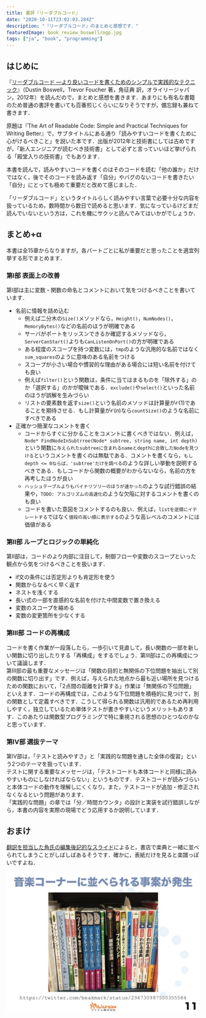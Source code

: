 ```yaml
---
title: 書評『リーダブルコード』
date: "2020-10-11T23:02:03.284Z"
description: "『リーダブルコード』のまとめと感想です．"
featuredImage: book_review_boswell/ogp.jpg
tags: ["ja", "book", "programming"]
---
```

## はじめに
『[リーダブルコード ―より良いコードを書くためのシンプルで実践的なテクニック](https://amzn.to/42U66ad)』（Dustin Boswell，Trevor Foucher 著，角征典 訳，オライリージャパン，2012年）を読んだので，まとめと感想を書きます．あまりにも有名な書籍のため普通の書評を書いても百番煎じくらいになりそうですが，備忘録も兼ねて書きます．

原題は『The Art of Readable Code: Simple and Practical Techniques for Writing Better』で，サブタイトルにある通り「読みやすいコードを書くために心がけるべきこと」を説いた本です．出版が2012年と技術書にしては古めですが，「新人エンジニアが読むべき技術書」として必ずと言っていいほど挙げられる「殿堂入りの技術書」でもあります．

本書を読んで，読みやすいコードを書くのはそのコードを読む「他の誰か」だけではなく，後でそのコードを読み返す「自分」やバグのないコードを書きたい「自分」にとっても極めて重要だと改めて感じました．

「リーダブルコード」というタイトルらしく読みやすい言葉で必要十分な内容を扱っているため，数時間から数日で読めると思います．気になっているけどまだ読んでいないという方は，これを機にサクッと読んでみてはいかがでしょうか．

## まとめ+α
本書は全15章からなりますが，各パートごとに私が重要だと思ったことを適宜列挙する形でまとめます．

### 第I部 表面上の改善
第I部は主に変数・関数の命名とコメントにおいて気をつけるべきことを書いています．
- 名前に情報を詰め込む
  - 例えば二分木の`Size()`メソッドなら，`Height()`，`NumNodes()`，`MemoryBytes()`などの名前のほうが明確である
  - サーバがポートをリッスンできるか確認するメソッドなら，`ServerCanStart()`よりも`CanListenOnPort()`の方が明確である
  - ある程度のスコープを持つ変数には，`tmp`のような汎用的な名前ではなく`sum_squares`のように意味のある名前をつける
  - スコープが小さい場合や慣習的な理由がある場合には短い名前を付けても良い
  - 例えば`filter()`という関数は，条件に当てはまるものを「除外する」のか「選択する」のかが曖昧である．`exclude()`や`select()`といった名前のほうが誤解を生みづらい
  - リストの要素数を返す`size()`という名前のメソッドは計算量が$\mathcal{O}(1)$であることを期待させる．もし計算量が$\mathcal{O}(n)$なら`countSize()`のような名前にすべきである
- 正確かつ簡潔なコメントを書く
  - コードからすぐに分かることをコメントに書くべきではない．例えば，`Node* FindNodeInSubtrree(Node* subtree, string name, int depth)`という関数に`与えられたsubtreeに含まれるnameとdepthに合致したNodeを見つける`というコメントを書くのは無駄である．コメントを書くなら，`もしdepth <= 0ならば，'subtree'だけを調べる`のような詳しい挙動を説明するべきである．もしコードから関数の概要がわからないなら，名前の方を再考したほうが良い
  - `ハッシュテーブルよりもバイナリツリーのほうが速かった`のような試行錯誤の結果や，`TODO: アルゴリズムの高速化`のような欠陥に対するコメントを書くのも良い
  - コードを書いた意図をコメントするのも良い．例えば，`listを逆順にイテレートする`ではなく`値段の高い順に表示する`のような高レベルのコメントには価値がある

### 第II部 ループとロジックの単純化
第II部は，コードのより内部に注目して，制御フローや変数のスコープといった観点から気をつけるべきことを扱います．
- if文の条件には否定形よりも肯定形を使う
- 関数からなるべく早く返す
- ネストを浅くする
- 長い式の一部を直感的な名前を付けた中間変数で置き換える
- 変数のスコープを縮める
- 変数の変更箇所を少なくする
  
### 第III部 コードの再構成
コードを書く作業が一段落したら，一歩引いて見直して，長い関数の一部を新しい関数に切り出したりする「再構成」をするでしょう．第III部はこの再構成について議論します．  
第III部の最も重要なメッセージは「関数の目的と無関係の下位問題を抽出して別の関数に切り出す」です．例えば，与えられた地点から最も近い場所を見つけるための関数において，「2点間の距離を計算する」作業は「無関係の下位問題」といえます．コードの再構成では，このような下位問題を積極的に見つけて，別の関数として定義すべきです．こうして得られる関数は汎用的であるため再利用しやすく，独立しているため単体テストが書きやすいというメリットもあります．このあたりは関数型プログラミングで特に重視される思想のひとつなのかなと思っています．
  
### 第IV部 選抜テーマ
第IV部は，「テストと読みやすさ」と「実践的な問題を通した全体の復習」という2つのテーマを扱っています．  
テストに関する重要なメッセージは，「テストコードも本体コードと同様に読みやすいものにしなければならない」というものです．テストコードが読みづらいと本体コードの動作を理解しにくくなり，また，テストコードが追加・修正されなくなるという問題があります．  
「実践的な問題」の章では「分／時間カウンタ」の設計と実装を試行錯誤しながら，本書の内容を実際の現場でどう応用するか説明しています．

## おまけ
[翻訳を担当した角氏の編集後記的なスライド](https://www.slideshare.net/kdmsnr/20140213-readablecode)によると，書店で楽典と一緒に並べられてしまうことがしばしばあるそうです．確かに，表紙だけを見ると楽譜っぽいですよね．

![](2021-01-23-12-24-06.png)
